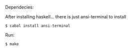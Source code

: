 Dependecies:

After installing haskell... there is just ansi-terminal to install

```
$ cabal install ansi-terminal
```

Run:

```
$ make
```